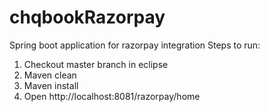 # chqbookRazorpay
Spring boot application for razorpay integration
Steps to run:

1. Checkout master branch in eclipse
2. Maven clean
3. Maven install
4. Open http://localhost:8081/razorpay/home
